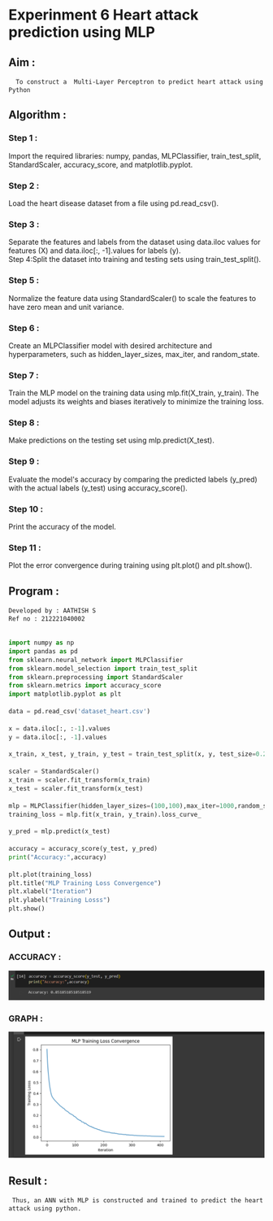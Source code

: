 # Experinment 6 Heart attack prediction using MLP
## Aim :
      To construct a  Multi-Layer Perceptron to predict heart attack using Python
## Algorithm :
### Step 1 :
Import the required libraries: numpy, pandas, MLPClassifier, train_test_split, StandardScaler, accuracy_score, and matplotlib.pyplot.<br>
### Step 2 :
Load the heart disease dataset from a file using pd.read_csv().<br>
### Step 3 :
Separate the features and labels from the dataset using data.iloc values for features (X) and data.iloc[:, -1].values for labels (y).<br>
Step 4:Split the dataset into training and testing sets using train_test_split().<br>
### Step 5 :
Normalize the feature data using StandardScaler() to scale the features to have zero mean and unit variance.<br>
### Step 6 :
Create an MLPClassifier model with desired architecture and hyperparameters, such as hidden_layer_sizes, max_iter, and random_state.<br>
### Step 7 :
Train the MLP model on the training data using mlp.fit(X_train, y_train). The model adjusts its weights and biases iteratively to minimize the training loss.<br>
### Step 8 :
Make predictions on the testing set using mlp.predict(X_test).<br>
### Step 9 :
Evaluate the model's accuracy by comparing the predicted labels (y_pred) with the actual labels (y_test) using accuracy_score().<br>
### Step 10 :
Print the accuracy of the model.<br>
### Step 11 :
Plot the error convergence during training using plt.plot() and plt.show().<br>

## Program :
~~~
Developed by : AATHISH S
Ref no : 212221040002
~~~
~~~python

import numpy as np
import pandas as pd
from sklearn.neural_network import MLPClassifier
from sklearn.model_selection import train_test_split
from sklearn.preprocessing import StandardScaler
from sklearn.metrics import accuracy_score
import matplotlib.pyplot as plt

data = pd.read_csv('dataset_heart.csv')

x = data.iloc[:, :-1].values
y = data.iloc[:, -1].values

x_train, x_test, y_train, y_test = train_test_split(x, y, test_size=0.2, random_state=42)

scaler = StandardScaler()
x_train = scaler.fit_transform(x_train)
x_test = scaler.fit_transform(x_test) 

mlp = MLPClassifier(hidden_layer_sizes=(100,100),max_iter=1000,random_state=42)
training_loss = mlp.fit(x_train, y_train).loss_curve_

y_pred = mlp.predict(x_test)

accuracy = accuracy_score(y_test, y_pred)
print("Accuracy:",accuracy)

plt.plot(training_loss)
plt.title("MLP Training Loss Convergence")
plt.xlabel("Iteration")
plt.ylabel("Training Losss")
plt.show()
~~~

## Output :
### ACCURACY :
![output](1.png)
### GRAPH :
![output](2.png)

## Result :
     Thus, an ANN with MLP is constructed and trained to predict the heart attack using python.
     

